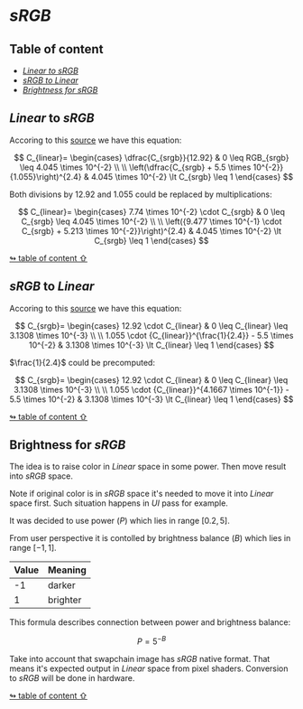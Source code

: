 # _sRGB_

## <a id="table-of-content">Table of content</a>

- [_Linear to sRGB_](#linear-to-srgb)
- [_sRGB to Linear_](#srgb-to-linear)
- [_Brightness for sRGB_](#new-gamma)

## <a id="linear-to-srgb">_Linear_ to _sRGB_</a>

Accoring to this [source](https://entropymine.com/imageworsener/srgbformula/) we have this equation:

$$
C_{linear}=
\begin{cases}
    \dfrac{C_{srgb}}{12.92} & 0 \leq RGB_{srgb} \leq 4.045 \times 10^{-2} \\
\\
    \left(\dfrac{C_{srgb} + 5.5 \times 10^{-2}}{1.055}\right)^{2.4} & 4.045 \times 10^{-2} \lt C_{srgb} \leq 1
\end{cases}
$$

Both divisions by $12.92$ and $1.055$ could be replaced by multiplications:

$$
C_{linear}=
\begin{cases}
    7.74 \times 10^{-2} \cdot C_{srgb} & 0 \leq C_{srgb} \leq 4.045 \times 10^{-2} \\
\\
    \left({9.477 \times 10^{-1} \cdot C_{srgb} + 5.213 \times 10^{-2}}\right)^{2.4} & 4.045 \times 10^{-2} \lt C_{srgb} \leq 1
\end{cases}
$$

[↬ table of content ⇧](#table-of-content)

## <a id="srgb-to-linear">_sRGB_ to _Linear_</a>

Accoring to this [source](https://entropymine.com/imageworsener/srgbformula/) we have this equation:

$$
C_{srgb}=
\begin{cases}
    12.92 \cdot C_{linear} & 0 \leq C_{linear} \leq 3.1308 \times 10^{-3} \\
\\
    1.055 \cdot {C_{linear}}^{\frac{1}{2.4}} - 5.5 \times 10^{-2} & 3.1308 \times 10^{-3} \lt C_{linear} \leq 1
\end{cases}
$$

$\frac{1}{2.4}$ could be precomputed:

$$
C_{srgb}=
\begin{cases}
    12.92 \cdot C_{linear} & 0 \leq C_{linear} \leq 3.1308 \times 10^{-3} \\
\\
    1.055 \cdot {C_{linear}}^{4.1667 \times 10^{-1}} - 5.5 \times 10^{-2} & 3.1308 \times 10^{-3} \lt C_{linear} \leq 1
\end{cases}
$$

[↬ table of content ⇧](#table-of-content)

## <a id="new-gamma">Brightness for _sRGB_</a>

The idea is to raise color in _Linear_ space in some power. Then move result into _sRGB_ space.

Note if original color is in _sRGB_ space it's needed to move it into _Linear_ space first. Such situation happens in _UI_ pass for example.

It was decided to use power ($P$) which lies in range $[0.2, 5]$.

From user perspective it is contolled by brightness balance ($B$) which lies in range $[-1, 1]$.

Value | Meaning
--- | ---
-1 | darker
1 | brighter

This formula describes connection between power and brightness balance:

$$P = 5^{-B}$$

Take into account that swapchain image has _sRGB_ native format. That means it's expected output in _Linear_ space from pixel shaders. Conversion to _sRGB_ will be done in hardware.

[↬ table of content ⇧](#table-of-content)

